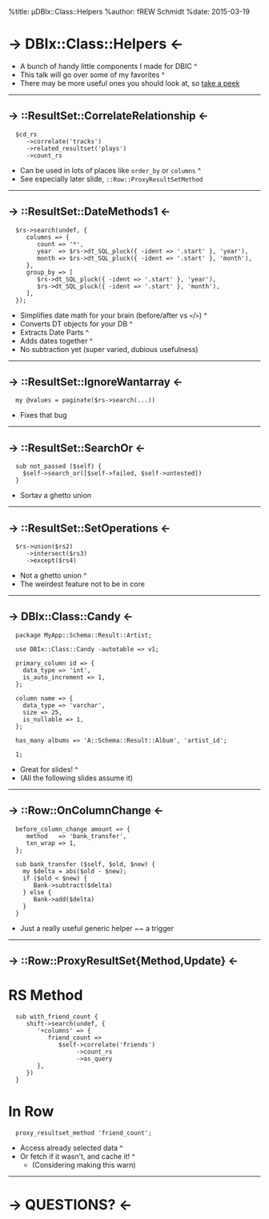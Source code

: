 %title: µDBIx::Class::Helpers
%author: fREW Schmidt
%date: 2015-03-19

-> DBIx::Class::Helpers <-
==========================

 * A bunch of handy little components I made for DBIC
^
 * This talk will go over some of my favorites
^
 * There may be more useful ones you should look at, so
 [take a peek](https://metacpan.org/pod/DBIx::Class::Helpers)

---------------------------

-> ::ResultSet::CorrelateRelationship <-
----------------------------------------

      $cd_rs
         ->correlate('tracks')
         ->related_resultset('plays')
         ->count_rs

 * Can be used in lots of places like `order_by` or `columns`
^
 * See especially later slide, `::Row::ProxyResultSetMethod`

---------------------------

-> ::ResultSet::DateMethods1 <-
--------------------------------

      $rs->search(undef, {
         columns => {
            count => '*',
            year  => $rs->dt_SQL_pluck({ -ident => '.start' }, 'year'),
            month => $rs->dt_SQL_pluck({ -ident => '.start' }, 'month'),
         },
         group_by => [
            $rs->dt_SQL_pluck({ -ident => '.start' }, 'year'),
            $rs->dt_SQL_pluck({ -ident => '.start' }, 'month'),
         ],
      });

 * Simplifies date math for your brain (before/after vs `<`/`>`)
^
 * Converts DT objects for your DB
^
 * Extracts Date Parts
^
 * Adds dates together
^
 * No subtraction yet (super varied, dubious usefulness)

---------------------------

-> ::ResultSet::IgnoreWantarray <-
----------------------------------

      my @values = paginate($rs->search(...))

 * Fixes that bug

---------------------------

-> ::ResultSet::SearchOr <-
---------------------------

      sub not_passed ($self) {
        $self->search_or([$self->failed, $self->untested])
      }

 * Sortav a ghetto union

---------------------------

-> ::ResultSet::SetOperations <-
--------------------------------

      $rs->union($rs2)
         ->intersect($rs3)
         ->except($rs4)

 * Not a ghetto union
^
 * The weirdest feature not to be in core

---------------------------

-> DBIx::Class::Candy <-
------------------------

      package MyApp::Schema::Result::Artist;

      use DBIx::Class::Candy -autotable => v1;

      primary_column id => {
        data_type => 'int',
        is_auto_increment => 1,
      };

      column name => {
        data_type => 'varchar',
        size => 25,
        is_nullable => 1,
      };

      has_many albums => 'A::Schema::Result::Album', 'artist_id';

      1;

 * Great for slides!
^
 * (All the following slides assume it)

---------------------------

-> ::Row::OnColumnChange <-
---------------------------

      before_column_change amount => {
         method   => 'bank_transfer',
         txn_wrap => 1,
      };

      sub bank_transfer ($self, $old, $new) {
        my $delta = abs($old - $new);
        if ($old < $new) {
           Bank->subtract($delta)
        } else {
           Bank->add($delta)
        }
      }

 * Just a really useful generic helper ~~ a trigger

---------------------------

-> ::Row::ProxyResultSet{Method,Update} <-
------------------------------------------

RS Method
=========

      sub with_friend_count {
         shift->search(undef, {
            '+columns' => {
               friend_count =>
                  $self->correlate('friends')
                       ->count_rs
                       ->as_query
            },
         })
      }

In Row
======

      proxy_resultset_method 'friend_count';

 * Access already selected data
^
 * Or fetch if it wasn't, and cache it!
^
    * (Considering making this warn)

---------------------------

-> QUESTIONS? <-
================
